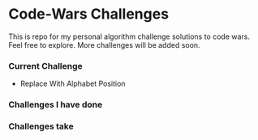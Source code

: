 # Code-Wars Challenges

This is repo for my personal algorithm challenge solutions to code wars.
Feel free to explore.
More challenges will be added soon.

### Current Challenge

- Replace With Alphabet Position

### Challenges I have done

### Challenges take
